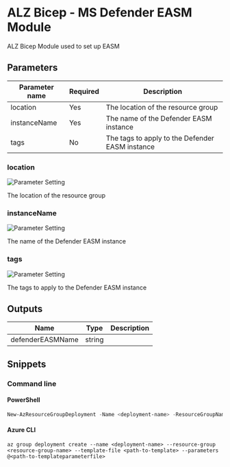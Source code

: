 # ALZ Bicep - MS Defender EASM Module

ALZ Bicep Module used to set up EASM

## Parameters

Parameter name | Required | Description
-------------- | -------- | -----------
location       | Yes      | The location of the resource group
instanceName   | Yes      | The name of the Defender EASM instance
tags           | No       | The tags to apply to the Defender EASM instance

### location

![Parameter Setting](https://img.shields.io/badge/parameter-required-orange?style=flat-square)

The location of the resource group

### instanceName

![Parameter Setting](https://img.shields.io/badge/parameter-required-orange?style=flat-square)

The name of the Defender EASM instance

### tags

![Parameter Setting](https://img.shields.io/badge/parameter-optional-green?style=flat-square)

The tags to apply to the Defender EASM instance

## Outputs

Name | Type | Description
---- | ---- | -----------
defenderEASMName | string |

## Snippets

### Command line

#### PowerShell

```powershell
New-AzResourceGroupDeployment -Name <deployment-name> -ResourceGroupName <resource-group-name> -TemplateFile <path-to-template> -TemplateParameterFile <path-to-templateparameter>
```

#### Azure CLI

```text
az group deployment create --name <deployment-name> --resource-group <resource-group-name> --template-file <path-to-template> --parameters @<path-to-templateparameterfile>
```
